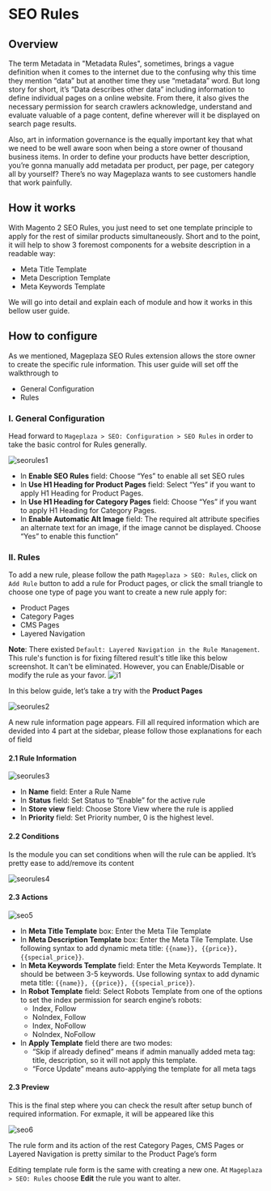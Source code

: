 # SEO Rules

## Overview

The term Metadata in "Metadata Rules", sometimes, brings a vague definition when it comes to the internet due to the confusing why this time they mention “data” but at another time they use “metadata” word. But long story for short, it’s “Data describes other data” including information to define individual pages on a online website. From there, it also gives the necessary permission for search crawlers acknowledge, understand and evaluate valuable of a page content, define wherever will it be displayed on search page results.

Also, art in information governance is the equally important key that what we need to be well aware soon when being a store owner of thousand business items. In order to define your products have better description, you’re gonna manually add metadata per product, per page, per category all by yourself? There’s no way Mageplaza wants to see customers handle that work painfully.

## How it works

With Magento 2 SEO Rules, you just need to set one template principle to apply for the rest of similar products simultaneously. Short and to the point, it will help to show 3 foremost components for a website description in a readable way:

* Meta Title Template 
* Meta Description Template
* Meta Keywords Template 

We will go into detail and explain each of module and how it works in this bellow user guide.

## How to configure

As we mentioned, Mageplaza SEO Rules extension allows the store owner to create the specific rule information. This user guide will set off the walkthrough to

* General Configuration
* Rules

### I. General Configuration
Head forward to ``Mageplaza > SEO: Configuration > SEO Rules`` in order to take the basic control for Rules generally.

![seorules1](https://i.imgur.com/igYOR62.jpg)

* In **Enable SEO Rules** field: Choose “Yes” to enable all set SEO rules
* In **Use H1 Heading for Product Pages** field: Select “Yes” if you want to apply H1 Heading for Product Pages.
* In **Use H1 Heading for Category Pages** field: Choose “Yes” if you want to apply H1 Heading for Category Pages.
* In **Enable Automatic Alt Image** field: The required alt attribute specifies an alternate text for an image, if the image cannot be displayed. Choose “Yes” to enable this function”

### II. Rules
To add a new rule, please follow the path ``Mageplaza > SEO: Rules``, click on ``Add Rule`` button to add a rule for Product pages, or click the small triangle to choose one type of page you want to create a new rule apply for:

* Product Pages
* Category Pages
* CMS Pages
* Layered Navigation 

**Note**: There existed ``Default: Layered Navigation in the Rule Management``. This rule's function is for fixing filtered result's title like this below screenshot. It can't be eliminated. However, you can Enable/Disable or modify the rule as your favor. 
![i1](https://i.imgur.com/kgZfntk.png) 


In this below guide, let’s take a try with the **Product Pages**

![seorules2](https://i.imgur.com/I21MAGZ.gif)

A new rule information page appears. Fill all required information which are devided into 4 part at the sidebar, please follow those explanations for each of field 

#### 2.1 Rule Information 

![seorules3](https://i.imgur.com/kYi9UcX.jpg)

* In **Name** field: Enter a Rule Name
* In **Status** field: Set Status to “Enable” for the active rule
* In **Store view** field: Choose Store View where the rule is applied
* In **Priority** field: Set Priority number, 0 is the highest level.

#### 2.2 Conditions
Is the module you can set conditions when will the rule can be applied. It’s pretty ease to add/remove its content

![seorules4](https://i.imgur.com/lq7XKY8.gif)

#### 2.3 Actions

![seo5](https://i.imgur.com/VpRSaln.jpg)

* In **Meta Title Template** box: Enter the Meta Tile Template
* In **Meta Description Template** box: Enter the Meta Tile Template. Use following syntax to add dynamic meta title: ``{{name}}, {{price}}, {{special_price}}``.
* In **Meta Keywords Template** field: Enter the Meta Keywords Template. It should be between 3-5 keywords. Use following syntax to add dynamic meta title: ``{{name}}, {{price}}, {{special_price}}``.
* In **Robot Template** field: Select Robots Template from one of the options to set the index permission for search engine’s robots:
  * Index, Follow
  * NoIndex, Follow
  * Index, NoFollow
  * NoIndex, NoFollow
* In **Apply Template** field there are two modes:
  * “Skip if already defined” means if admin manually added meta tag: title, description, so it will not apply this template.
  * “Force Update” means auto-applying the template for all meta tags

#### 2.3 Preview
This is the final step where you can check the result after setup bunch of required information. For exmaple, it will be appeared like this

![seo6](https://i.imgur.com/LnsJHmb.jpg)


The rule form and its action of the rest Category Pages, CMS Pages or Layered Navigation is pretty similar to the Product Page’s form

Editing template rule form is the same with creating a new one. At ``Mageplaza > SEO: Rules`` choose **Edit** the rule you want to alter.

